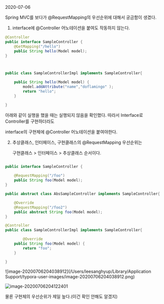 2020-07-06



Spring MVC를 보다가 @RequestMapping의 우선순위에 대해서 궁금함이 생겼다. 

1. interface에 @Controller 어노테이션을 붙여도 작동하지 않는다. 

```java
@Controller
public interface SampleController {
    @GetMapping("/hello")
    public String hello(Model model);
}



public class SampleControllerImpl implements SampleController{

    public String hello(Model model) {
        model.addAttribute("name","doflamingo" );
        return "hello";
    }

}
```

아래와 같이 실행을 했을 때는 실행되지 않음을 확인했다. 따라서 Interface로 Controller를 구현하더라도 

interface의 구현체에 @Controller 어노테이션을 붙여야한다. 



2. 추상클래스, 인터페이스, 구현클래스의 @RequestMapping 우선순위는 

   구현클래스 > 인터페이스 > 추상클래스 순서이다. 

```java

public interface SampleController {
  
  	@RequestMapping("/foo")
    public String foo(Model model);
}

public abstract class AbsSampleController implements SampleController{

    @Override
    @RequestMapping("/foo2")
    public abstract String foo(Model model);
}

@Controller
public class SampleControllerImpl implements SampleController{

 	 	@Override
    public String foo(Model model) {
        return "foo";
    }

}
```





![image-20200706204038912](/Users/leesanghyup/Library/Application Support/typora-user-images/image-20200706204038912.png)



![image-20200706204122401](/Users/leesanghyup/Desktop/dev/til/spring/img/image-20200706204122401.png)

물론 구현체의 우선순위가 제일 높다.(이건 확인 안해도 알겠지)